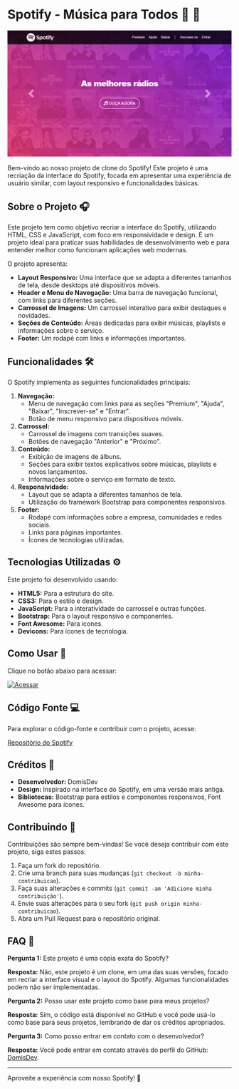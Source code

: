 
 # Spotify - Música para Todos 🎵 🎵

![Spotify](./src/imagens/iMac-24-1120x630.png)

Bem-vindo ao nosso projeto de clone do Spotify! Este projeto é uma recriação da interface do Spotify, focada em apresentar uma experiência de usuário similar, com layout responsivo e funcionalidades básicas.

## Sobre o Projeto 🎧

Este projeto tem como objetivo recriar a interface do Spotify, utilizando HTML, CSS e JavaScript, com foco em responsividade e design. É um projeto ideal para praticar suas habilidades de desenvolvimento web e para entender melhor como funcionam aplicações web modernas.

O projeto apresenta:

*   **Layout Responsivo:** Uma interface que se adapta a diferentes tamanhos de tela, desde desktops até dispositivos móveis.
*   **Header e Menu de Navegação:** Uma barra de navegação funcional, com links para diferentes seções.
*   **Carrossel de Imagens:** Um carrossel interativo para exibir destaques e novidades.
*   **Seções de Conteúdo:** Áreas dedicadas para exibir músicas, playlists e informações sobre o serviço.
*   **Footer:** Um rodapé com links e informações importantes.

## Funcionalidades 🛠️

O Spotify implementa as seguintes funcionalidades principais:

1.  **Navegação:**
    *   Menu de navegação com links para as seções "Premium", "Ajuda", "Baixar", "Inscrever-se" e "Entrar".
    *   Botão de menu responsivo para dispositivos móveis.
2.  **Carrossel:**
    *   Carrossel de imagens com transições suaves.
    *   Botões de navegação "Anterior" e "Próximo".
3.  **Conteúdo:**
    *   Exibição de imagens de álbuns.
    *   Seções para exibir textos explicativos sobre músicas, playlists e novos lançamentos.
    *   Informações sobre o serviço em formato de texto.
4.  **Responsividade:**
    *   Layout que se adapta a diferentes tamanhos de tela.
    *   Utilização do framework Bootstrap para componentes responsivos.
5.  **Footer:**
    *   Rodapé com informações sobre a empresa, comunidades e redes sociais.
    *   Links para páginas importantes.
    *   Ícones de tecnologias utilizadas.

## Tecnologias Utilizadas ⚙️

Este projeto foi desenvolvido usando:

*   **HTML5:** Para a estrutura do site.
*   **CSS3:** Para o estilo e design.
*   **JavaScript:** Para a interatividade do carrossel e outras funções.
*   **Bootstrap:** Para o layout responsivo e componentes.
*   **Font Awesome:** Para ícones.
*   **Devicons:** Para ícones de tecnologia.

## Como Usar 🚀
Clique no botão abaixo para acessar:

 <a href="https://domisnnet.github.io/spotify/">
   <img src="src/imagens/botão.webp" width="35px" height="35px" alt="Acessar">
 </a>   

## Código Fonte 💻

Para explorar o código-fonte e contribuir com o projeto, acesse:

[Repositório do Spotify](https://github.com/Domisnnet/spotify)

## Créditos 📝

*   **Desenvolvedor:** DomisDev
*   **Design:** Inspirado na interface do Spotify, em uma versão mais antiga.
*   **Bibliotecas:** Bootstrap para estilos e componentes responsivos, Font Awesome para ícones.

## Contribuindo 🤝

Contribuições são sempre bem-vindas! Se você deseja contribuir com este projeto, siga estes passos:

1.  Faça um fork do repositório.
2.  Crie uma branch para suas mudanças (`git checkout -b minha-contribuicao`).
3.  Faça suas alterações e commits (`git commit -am 'Adicione minha contribuição'`).
4.  Envie suas alterações para o seu fork (`git push origin minha-contribuicao`).
5.  Abra um Pull Request para o repositório original.

## FAQ 🤔

**Pergunta 1:** Este projeto é uma cópia exata do Spotify?

   **Resposta:** Não, este projeto é um clone, em uma das suas versões, focado em recriar a interface visual e o layout do Spotify. Algumas funcionalidades podem não ser implementadas.

**Pergunta 2:** Posso usar este projeto como base para meus projetos?

   **Resposta:** Sim, o código está disponível no GitHub e você pode usá-lo como base para seus projetos, lembrando de dar os créditos apropriados.

**Pergunta 3:** Como posso entrar em contato com o desenvolvedor?

   **Resposta:** Você pode entrar em contato através do perfil do GitHub: [DomisDev](https://github.com/domisnnet).

---

Aproveite a experiência com nosso Spotify! 🎵
